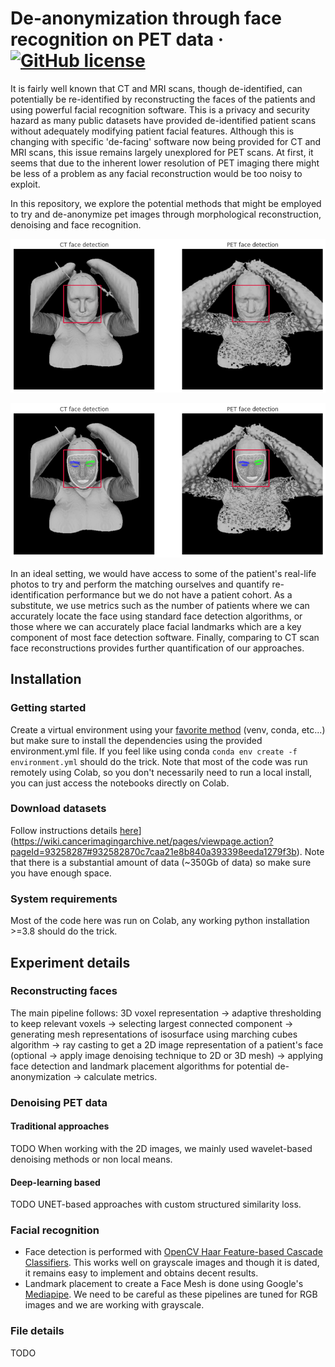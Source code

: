 # De-anonymization through face recognition on PET data &middot; [![GitHub license](https://img.shields.io/badge/license-MIT-blue.svg?style=flat-square)](https://github.com/SebastianPartarrieu/live-kinect/blob/master/LICENSE)

It is fairly well known that CT and MRI scans, though de-identified, can potentially be re-identified by reconstructing the faces of the patients and using powerful facial recognition software. This is a privacy and security hazard as many public datasets have provided de-identified patient scans without adequately modifying patient facial features. Although this is changing with specific 'de-facing' software now being provided for CT and MRI scans, this issue remains largely unexplored for PET scans. At first, it seems that due to the inherent lower resolution of PET imaging there might be less of a problem as any facial reconstruction would be too noisy to exploit.

In this repository, we explore the potential methods that might be employed to try and de-anonymize pet images through morphological reconstruction, denoising and face recognition.

![Face detection](./docs/face_id_woman1.png)

![Facial landmarks](./docs/face_id_woman2.png)

In an ideal setting, we would have access to some of the patient's real-life photos to try and perform the matching ourselves and quantify re-identification performance but we do not have a patient cohort. As a substitute, we use metrics such as the number of patients where we can accurately locate the face using standard face detection algorithms, or those where we can accurately place facial landmarks which are a key component of most face detection software. Finally, comparing to CT scan face reconstructions provides further quantification of our approaches.

## Installation

### Getting started
Create a virtual environment using your [favorite method](https://conda.io/projects/conda/en/latest/user-guide/tasks/manage-environments.html#creating-an-environment-with-commands) (venv, conda, etc...) but make sure to install the dependencies using the provided environment.yml file.
If you feel like using conda `conda env create -f environment.yml` should do the trick. Note that most of the code was run remotely using Colab, so you don't necessarily need to run a local install, you can just access the notebooks directly on Colab.

### Download datasets
Follow instructions details [here](https://wiki.cancerimagingarchive.net/pages/viewpage.action?pageId=93258287#932582870c7caa21e8b840a393398eeda1279f3b)](https://wiki.cancerimagingarchive.net/pages/viewpage.action?pageId=93258287#932582870c7caa21e8b840a393398eeda1279f3b). Note that there is a substantial amount of data (~350Gb of data) so make sure you have enough space.

### System requirements
Most of the code here was run on Colab, any working python installation >=3.8 should do the trick.

## Experiment details

### Reconstructing faces
The main pipeline follows: 3D voxel representation -> adaptive thresholding to keep relevant voxels -> selecting largest connected component -> generating mesh representations of isosurface using marching cubes algorithm -> ray casting to get a 2D image representation of a patient's face (optional -> apply image denoising technique to 2D or 3D mesh) -> applying face detection and landmark placement algorithms for potential de-anonymization -> calculate metrics.

### Denoising PET data

#### Traditional approaches
TODO
When working with the 2D images, we mainly used wavelet-based denoising methods or non local means.

#### Deep-learning based
TODO
UNET-based approaches with custom structured similarity loss.

### Facial recognition
- Face detection is performed with [OpenCV Haar Feature-based Cascade Classifiers](https://docs.opencv.org/3.4/d2/d99/tutorial_js_face_detection.html). This works well on grayscale images and though it is dated, it remains easy to implement and obtains decent results. 
- Landmark placement to create a Face Mesh is done using Google's [Mediapipe](https://google.github.io/mediapipe/). We need to be careful as these pipelines are tuned for RGB images and we are working with grayscale.

### File details
TODO

